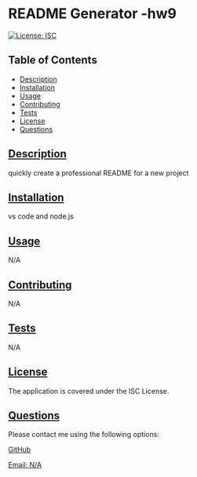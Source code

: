 # README Generator -hw9

[![License: ISC](https://img.shields.io/badge/License-ISC-blue.svg)](https://opensource.org/licenses/ISC)
  
## Table of Contents

* [Description](#description)
* [Installation](#installation)
* [Usage](#usage)
* [Contributing](#contributing)
* [Tests](#tests)
* [License](#License)
* [Questions](#questions)
    
## [Description](#table-of-contents)
quickly create a professional README for a new project

## [Installation](#table-of-contents)
vs code and node.js

## [Usage](#table-of-contents)
N/A

## [Contributing](#table-of-contents)
N/A

## [Tests](#table-of-contents)
N/A

## [License](#table-of-contents)
The application is covered under the 
ISC License.

## [Questions](#table-of-contents)
Please contact me using the following options:

[GitHub](https://github.com/N/A)

[Email: N/A](mailto:N/A)
